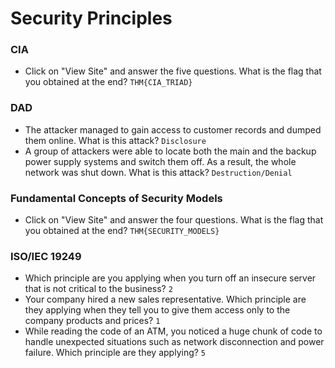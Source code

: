 # Security Principles

### CIA
- Click on "View Site" and answer the five questions. What is the flag that you obtained at the end? `THM{CIA_TRIAD}`

### DAD
- The attacker managed to gain access to customer records and dumped them online. What is this attack? `Disclosure`
- A group of attackers were able to locate both the main and the backup power supply systems and switch them off. As a result, the whole network was shut down. What is this attack? `Destruction/Denial`

### Fundamental Concepts of Security Models
- Click on "View Site" and answer the four questions. What is the flag that you obtained at the end? `THM{SECURITY_MODELS}`

### ISO/IEC 19249
- Which principle are you applying when you turn off an insecure server that is not critical to the business? `2`
- Your company hired a new sales representative. Which principle are they applying when they tell you to give them access only to the company products and prices? `1`
- While reading the code of an ATM, you noticed a huge chunk of code to handle unexpected situations such as network disconnection and power failure. Which principle are they applying? `5`
